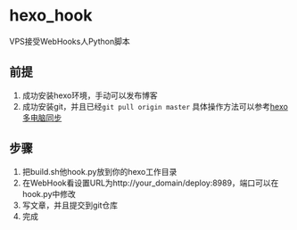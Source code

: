 # hexo_hook
VPS接受WebHooks人Python脚本


## 前提
1. 成功安装hexo环境，手动可以发布博客
2. 成功安装git，并且已经`git pull origin master`
具体操作方法可以参考[hexo多电脑同步 ](http://blog.learso.com/2016/07/08/hexo-syn-in-pcs/)

## 步骤
1. 把build.sh他hook.py放到你的hexo工作目录
2. 在WebHook看设置URL为http://your_domain/deploy:8989，端口可以在hook.py中修改
3. 写文章，并且提交到git仓库
4. 完成
